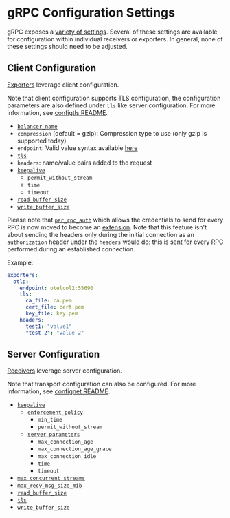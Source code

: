 # gRPC Configuration Settings

gRPC exposes a [variety of settings](https://godoc.org/google.golang.org/grpc).
Several of these settings are available for configuration within individual
receivers or exporters. In general, none of these settings should need to be
adjusted.

## Client Configuration

[Exporters](https://github.com/open-telemetry/opentelemetry-collector/blob/main/exporter/README.md)
leverage client configuration.

Note that client configuration supports TLS configuration, the
configuration parameters are also defined under `tls` like server
configuration. For more information, see [configtls
README](../configtls/README.md).

- [`balancer_name`](https://github.com/grpc/grpc-go/blob/master/examples/features/load_balancing/README.md)
- `compression` (default = gzip): Compression type to use (only gzip is supported today)
- `endpoint`: Valid value syntax available [here](https://github.com/grpc/grpc/blob/master/doc/naming.md)
- [`tls`](../configtls/README.md)
- `headers`: name/value pairs added to the request
- [`keepalive`](https://godoc.org/google.golang.org/grpc/keepalive#ClientParameters)
  - `permit_without_stream`
  - `time`
  - `timeout`
- [`read_buffer_size`](https://godoc.org/google.golang.org/grpc#ReadBufferSize)
- [`write_buffer_size`](https://godoc.org/google.golang.org/grpc#WriteBufferSize)

Please note that [`per_rpc_auth`](https://pkg.go.dev/google.golang.org/grpc#PerRPCCredentials) which allows the credentials to send for every RPC is now moved to become an [extension](https://github.com/open-telemetry/opentelemetry-collector-contrib/blob/main/extension/bearertokenauthextension). Note that this feature isn't about sending the headers only during the initial connection as an `authorization` header under the `headers` would do: this is sent for every RPC performed during an established connection.

Example:

```yaml
exporters:
  otlp:
    endpoint: otelcol2:55690
    tls:
      ca_file: ca.pem
      cert_file: cert.pem
      key_file: key.pem
    headers:
      test1: "value1"
      "test 2": "value 2"
```

## Server Configuration

[Receivers](https://github.com/open-telemetry/opentelemetry-collector/blob/main/receiver/README.md)
leverage server configuration.

Note that transport configuration can also be configured. For more information,
see [confignet README](../confignet/README.md).

- [`keepalive`](https://godoc.org/google.golang.org/grpc/keepalive#ServerParameters)
  - [`enforcement_policy`](https://godoc.org/google.golang.org/grpc/keepalive#EnforcementPolicy)
    - `min_time`
    - `permit_without_stream`
  - [`server_parameters`](https://godoc.org/google.golang.org/grpc/keepalive#ServerParameters)
    - `max_connection_age`
    - `max_connection_age_grace`
    - `max_connection_idle`
    - `time`
    - `timeout`
- [`max_concurrent_streams`](https://godoc.org/google.golang.org/grpc#MaxConcurrentStreams)
- [`max_recv_msg_size_mib`](https://godoc.org/google.golang.org/grpc#MaxRecvMsgSize)
- [`read_buffer_size`](https://godoc.org/google.golang.org/grpc#ReadBufferSize)
- [`tls`](../configtls/README.md)
- [`write_buffer_size`](https://godoc.org/google.golang.org/grpc#WriteBufferSize)
